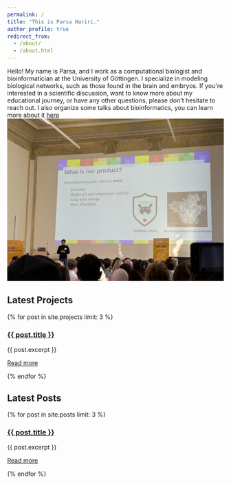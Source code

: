 ```yaml
---
permalink: /
title: "This is Parsa Hariri."
author_profile: true
redirect_from: 
  - /about/
  - /about.html
---
```


Hello! My name is Parsa, and I work as a computational biologist and bioinformatician at the University of Göttingen. I specialize in modeling biological networks, such as those found in the brain and embryos. If you're interested in a scientific discussion, want to know more about my educational journey, or have any other questions, please don't hesitate to reach out. I also organize some talks about bioinformatics, you can learn more about it [here](https://parsa744.github.io/talks/2024-03-01-talk-1)
![my presentation in Goettingen Uni](images/27811002-0b3e-4b66-99db-7643729f2c6f.jpeg)

<section>
  <h2>Latest Projects</h2>
  <div class="projects-list">
    {% for post in site.projects limit: 3 %}
      <article class="project-item">
        <h3><a href="{{ post.url }}">{{ post.title }}</a></h3>
        <p>{{ post.excerpt }}</p>
        <p><a href="{{ post.url }}">Read more</a></p>
      </article>
    {% endfor %}
  </div>
</section>

<section>
  <h2>Latest Posts</h2>
  <div class="posts-list">
    {% for post in site.posts limit: 3 %}
      <article class="project-item">
        <h3><a href="{{ post.url }}">{{ post.title }}</a></h3>
        <p>{{ post.excerpt }}</p>
        <p><a href="{{ post.url }}">Read more</a></p>
      </article>
    {% endfor %}
  </div>
</section>
